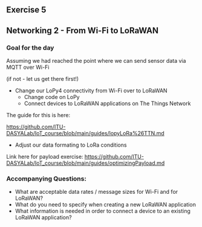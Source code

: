 ## Exercise 5
## Networking 2 - From Wi-Fi to LoRaWAN

### Goal for the day

Assuming we had reached the point where we can send sensor data via MQTT over Wi-Fi

(if not - let us get there first!)

  * Change our LoPy4 connectivity from Wi-Fi over to LoRaWAN
    * Change code on LoPy
    * Connect devices to LoRaWAN applications on The Things Network
    
The guide for this is here:

https://github.com/ITU-DASYALab/IoT_course/blob/main/guides/lopyLoRa%26TTN.md 
    
   
  * Adjust our data formating to LoRa conditions
  
Link here for payload exercise: https://github.com/ITU-DASYALab/IoT_course/blob/main/guides/optimizingPayload.md


### Accompanying Questions:

- What are acceptable data rates / message sizes for Wi-Fi and for LoRaWAN?
- What do you need to specify when creating a new LoRaWAN application
- What information is needed in order to connect a device to an existing LoRaWAN application?
